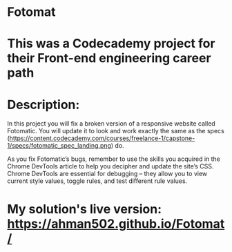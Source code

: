 # Fotomat

# This was a Codecademy project for their Front-end engineering career path 

# Description: 
  In this project you will fix a broken version of a responsive website called Fotomatic. 
  You will update it to look and work exactly the same as the specs 
  (https://content.codecademy.com/courses/freelance-1/capstone-1/specs/fotomatic_spec_landing.png) 
  do.
  
  As you fix Fotomatic’s bugs, remember to use the skills you acquired in the Chrome DevTools 
  article to help you decipher and update the site’s CSS. Chrome DevTools are essential for 
  debugging – they allow you to view current style values, toggle rules, and test different 
  rule values.
  
 # My solution's live version: https://ahman502.github.io/Fotomat/ 
  
